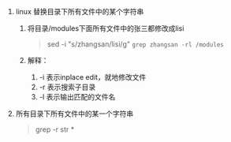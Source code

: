 ﻿1. linux 替换目录下所有文件中的某个字符串
	1. 将目录/modules下面所有文件中的张三都修改成lisi
		> sed -i "s/zhangsan/lisi/g" `grep zhangsan -rl /modules`
		
	2. 解释： 
		1. -i 表示inplace edit，就地修改文件
		2. -r 表示搜索子目录
		3. -l 表示输出匹配的文件名

2. 所有目录下所有文件中的某一个字符串
	> grep -r str *
